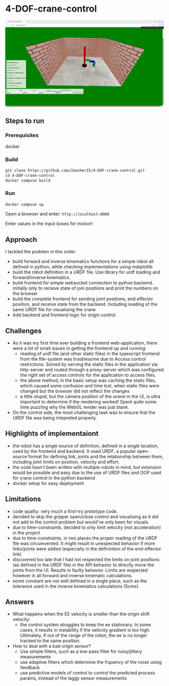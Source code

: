 # 4-DOF-crane-control
![Alt text](sample_ui.png?raw=true)
## Steps to run

### Prerequisites
docker


### Build
```
git clone https://github.com/Joesher15/4-DOF-crane-control.git
cd 4-DOF-crane-control
docker compose build
```

### Run
```docker compose up```

Open a browser and enter:
```http://localhost:8080```

Enter values in the input boxes for motion!

## Approach
I tackled the problem in this order:
- build forward and inverse kinematics functions for a simple robot all defined in python, while checking implementations using matplotlib
- build the robot definition in a URDF file. Use library for urdf loading and forward/inverse kinematics.
- build frontend for simple websocket connection to python backend. Initially only to recieve state of join positions and print the numbers on the browser
- build the complete frontend for sending joint positions, end effector position, and receive state from the backend. Including reading of the same URDF file for visualising the crane
- Add backend and frontend logic for origin control.

## Challenges
- As it was my first time ever building a frontend web-application, there were a lot of small issues in getting the frontend up and running:
    - reading of urdf file (and other static files) in the typescript frontend from the file-system was troublesome due to Access control restrictions. Solved by serving the static files in the application via http-server and routed through a proxy-server which was configured the right set of access controls for the application to access files.
    - the above method, in the basic setup was caching the static files, which caused some confusion and time lost, when static files were changed but the browser did not reflect the changes
    - a little stupid, but the camera position of the scene in the UI, is ultra important to determine if the rendering worked! Spent quite some time puzzling why the WebGL render was just blank.
- On the control side, the most challenging task was to ensure that the URDF file was being intepreted properly.

## Highlights of implementaiont
- the robot has a single source of definition, defined in a single location, used by the frontend and backend. It used URDF, a popular open-source format for defining link, joints and the relationship between them, including joint limits on position, velocity and effort.
- the code hasn't been written with multiple robots in mind, but extension would be possible and easy due to the use of URDF files and OOP used for crane control in the python backend
- docker setup for easy deployment
## Limitations
- code quality: very much a first-try prototype code.
- decided to skip the gripper open/close control and visualising as it did not add to the control problem but would've only been for visuals.
- due to time-constraints, decided to only limit velocity (not acceleration) in the project 
- due to time-constraints, in two places the proper reading of the URDF file was circumvented. It might result in unexpected behavior if more links/joints were added (especially in the definintion of the end-effector link)
- discovered too late that I had not respected the limits on joint positions (as defined in the URDF file) in the API behavior to directly move the joints from the UI. Results in faulty behavior. Limits are respected however in all forward and inverse kinematic calculations.
- some constant are not well defined in a single place, such as the tolerance used in the inverse kinematics calculations (5cms).

## Answers
- What happens when the EE velocity is smaller than the origin shift velocity:
    - the control system struggles to keep the ee stationary. In some cases, it results in instability if the velocity gradient is too high. Ultimately, if out of the range of the robot, the ee is no longer tracked to the same position.
- How to deal with a bad origin sensor?
    - Use simple filters, such as a low-pass filter for noisy/jittery measurements
    - use adaptive filters which determine the frquency of the noise using feedback
    - use predictive models of control to control the predicted process params, instead of the laggy sensor measurements
